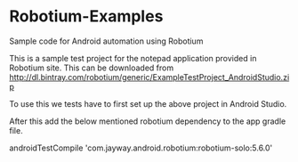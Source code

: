 # Robotium-Examples
Sample code for Android automation using Robotium 

This is a sample test project for the notepad application provided in Robotium site.
This can be downloaded from 
http://dl.bintray.com/robotium/generic/ExampleTestProject_AndroidStudio.zip

To use this we tests have to first set up the above project in Android Studio. 

After this add the below mentioned robotium dependency to the app gradle file. 

androidTestCompile 'com.jayway.android.robotium:robotium-solo:5.6.0'

